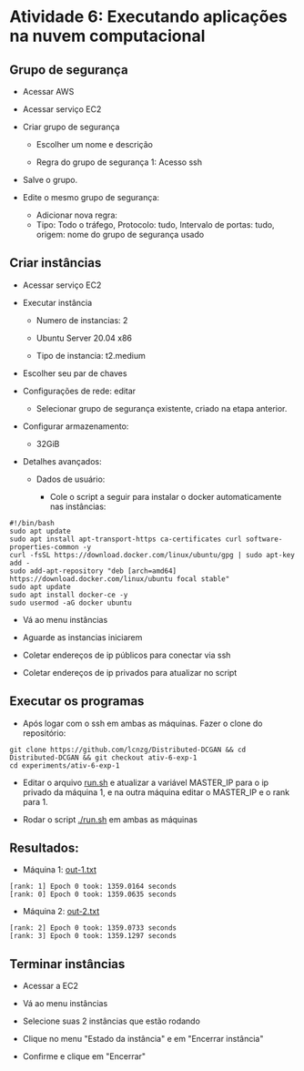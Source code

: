 # Atividade 6: Executando aplicações na nuvem computacional

## Grupo de segurança

- Acessar AWS

- Acessar serviço EC2

- Criar grupo de segurança
    - Escolher um nome e descrição

    - Regra do grupo de segurança 1: Acesso ssh

- Salve o grupo.

- Edite o mesmo grupo de segurança:

    - Adicionar nova regra:
    - Tipo: Todo o tráfego, Protocolo: tudo, Intervalo de portas: tudo, origem: nome do grupo de segurança usado


## Criar instâncias

- Acessar serviço EC2

- Executar instância
    - Numero de instancias: 2

    - Ubuntu Server 20.04 x86

    - Tipo de instancia: t2.medium

- Escolher seu par de chaves

- Configurações de rede: editar
    - Selecionar grupo de segurança existente, criado na etapa anterior.

- Configurar armazenamento:
    - 32GiB

- Detalhes avançados:
    - Dados de usuário:

        - Cole o script a seguir para instalar o docker automaticamente nas instâncias:

```
#!/bin/bash
sudo apt update
sudo apt install apt-transport-https ca-certificates curl software-properties-common -y
curl -fsSL https://download.docker.com/linux/ubuntu/gpg | sudo apt-key add -
sudo add-apt-repository "deb [arch=amd64] https://download.docker.com/linux/ubuntu focal stable"
sudo apt update
sudo apt install docker-ce -y
sudo usermod -aG docker ubuntu
```

- Vá ao menu instâncias

- Aguarde as instancias iniciarem

- Coletar endereços de ip públicos para conectar via ssh

- Coletar endereços de ip privados para atualizar no script

## Executar os programas

- Após logar com o ssh em ambas as máquinas. Fazer o clone do repositório:
```
git clone https://github.com/lcnzg/Distributed-DCGAN && cd Distributed-DCGAN && git checkout ativ-6-exp-1
cd experiments/ativ-6-exp-1
```

- Editar o arquivo [run.sh](./run.sh) e atualizar a variável MASTER_IP para o ip privado da máquina 1, e na outra máquina editar o MASTER_IP e o rank para 1.

- Rodar o script [./run.sh](./run.sh) em ambas as máquinas

## Resultados:

- Máquina 1: [out-1.txt](./out-1.txt)
```
[rank: 1] Epoch 0 took: 1359.0164 seconds
[rank: 0] Epoch 0 took: 1359.0635 seconds
```

- Máquina 2: [out-2.txt](./out-2.txt)
```
[rank: 2] Epoch 0 took: 1359.0733 seconds
[rank: 3] Epoch 0 took: 1359.1297 seconds

```

## Terminar instâncias

- Acessar a EC2

- Vá ao menu instâncias

- Selecione suas 2 instâncias que estão rodando

- Clique no menu "Estado da instância" e em "Encerrar instância"

- Confirme e clique em "Encerrar"
